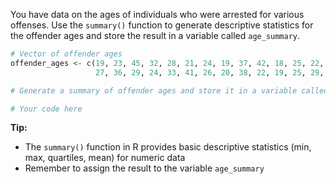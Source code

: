 You have data on the ages of individuals who were arrested for various offenses. Use the `summary()` function to generate descriptive statistics for the offender ages and store the result in a variable called `age_summary`.

```R
# Vector of offender ages
offender_ages <- c(19, 23, 45, 32, 28, 21, 24, 19, 37, 42, 18, 25, 22, 31, 19, 
                   27, 36, 29, 24, 33, 41, 26, 20, 38, 22, 19, 25, 29, 31, 34)

# Generate a summary of offender ages and store it in a variable called 'age_summary'

# Your code here

```

**Tip:**
- The `summary()` function in R provides basic descriptive statistics (min, max, quartiles, mean) for numeric data
- Remember to assign the result to the variable `age_summary`